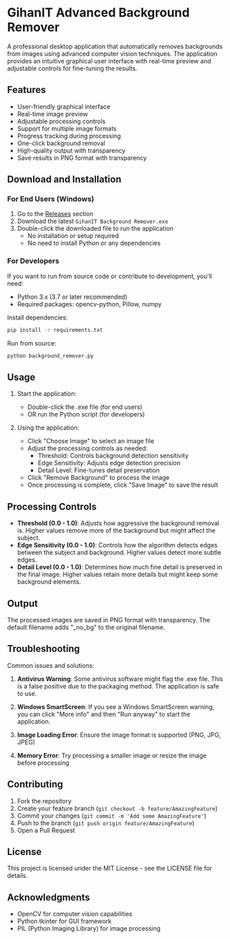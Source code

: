 # GihanIT Advanced Background Remover

A professional desktop application that automatically removes backgrounds from images using advanced computer vision techniques. The application provides an intuitive graphical user interface with real-time preview and adjustable controls for fine-tuning the results.

## Features

- User-friendly graphical interface
- Real-time image preview
- Adjustable processing controls
- Support for multiple image formats
- Progress tracking during processing
- One-click background removal
- High-quality output with transparency
- Save results in PNG format with transparency

## Download and Installation

### For End Users (Windows)

1. Go to the [Releases](https://github.com/GihanIT/Python-Image-Background-Remover-with-GUI/releases/tag/v1.0.0) section
2. Download the latest `GihanIT Background Remover.exe`
3. Double-click the downloaded file to run the application
   - No installation or setup required
   - No need to install Python or any dependencies

### For Developers

If you want to run from source code or contribute to development, you'll need:

- Python 3.x (3.7 or later recommended)
- Required packages: opencv-python, Pillow, numpy

Install dependencies:
```bash
pip install -r requirements.txt
```

Run from source:
```bash
python background_remover.py
```

## Usage

1. Start the application:
   - Double-click the .exe file (for end users)
   - OR run the Python script (for developers)

2. Using the application:
   - Click "Choose Image" to select an image file
   - Adjust the processing controls as needed:
     - Threshold: Controls background detection sensitivity
     - Edge Sensitivity: Adjusts edge detection precision
     - Detail Level: Fine-tunes detail preservation
   - Click "Remove Background" to process the image
   - Once processing is complete, click "Save Image" to save the result

## Processing Controls

- **Threshold (0.0 - 1.0)**: Adjusts how aggressive the background removal is. Higher values remove more of the background but might affect the subject.
- **Edge Sensitivity (0.0 - 1.0)**: Controls how the algorithm detects edges between the subject and background. Higher values detect more subtle edges.
- **Detail Level (0.0 - 1.0)**: Determines how much fine detail is preserved in the final image. Higher values retain more details but might keep some background elements.

## Output

The processed images are saved in PNG format with transparency. The default filename adds "_no_bg" to the original filename.

## Troubleshooting

Common issues and solutions:

1. **Antivirus Warning**: Some antivirus software might flag the .exe file. This is a false positive due to the packaging method. The application is safe to use.

2. **Windows SmartScreen**: If you see a Windows SmartScreen warning, you can click "More info" and then "Run anyway" to start the application.

3. **Image Loading Error**: Ensure the image format is supported (PNG, JPG, JPEG)

4. **Memory Error**: Try processing a smaller image or resize the image before processing

## Contributing

1. Fork the repository
2. Create your feature branch (`git checkout -b feature/AmazingFeature`)
3. Commit your changes (`git commit -m 'Add some AmazingFeature'`)
4. Push to the branch (`git push origin feature/AmazingFeature`)
5. Open a Pull Request

## License

This project is licensed under the MIT License - see the LICENSE file for details.

## Acknowledgments

- OpenCV for computer vision capabilities
- Python tkinter for GUI framework
- PIL (Python Imaging Library) for image processing